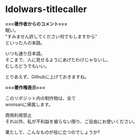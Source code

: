 # Idolwars-titlecaller


**===著作者からのコメント===**  
眠い。  
"すみません許してください何でもしますから"  
といった人の末路。

いつも通り日本語。  
そこまで、人に見せるようにあげたわけじゃないし、  
むしろどうでもいい。

とりあえず、Githubに上げておきますね。 


**===著作権表示===**

このリポジット内の制作物は、全て  
wonisanに帰属します。 

商用利用禁止  
それ以外、私が不利益を被らない限り、ご自由にお使いください。  


果たして、こんなものが役に立つのでしょうか?
